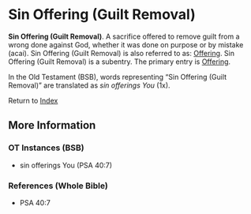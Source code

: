 # Sin Offering (Guilt Removal)
**Sin Offering (Guilt Removal)**. 
A sacrifice offered to remove guilt from a wrong done against God, whether it was done on purpose or by mistake (acai). 
Sin Offering (Guilt Removal) is also referred to as: 
[Offering](Offering.md). 
Sin Offering (Guilt Removal) is a subentry. The primary entry is 
[Offering](Offering.md). 


In the Old Testament (BSB), words representing “Sin Offering (Guilt Removal)” are translated as 
*sin offerings You* (1x). 




Return to [Index](00-Index.md)

## More Information

### OT Instances (BSB)

* sin offerings You (PSA 40:7)



### References (Whole Bible)

* PSA 40:7



